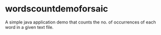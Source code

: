 # wordscountdemoforsaic
A simple java application demo that counts the no. of occurrences of each word in a given text file.

